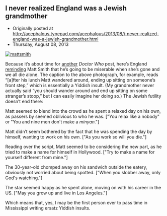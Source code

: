 ## I never realized England was a Jewish grandmother

 * Originally posted at http://acephalous.typepad.com/acephalous/2013/08/i-never-realized-england-was-a-jewish-grandmother.html
 * Thursday, August 08, 2013



[![mattsmith](http://www.lawyersgunsmoneyblog.com/wp-content/uploads/2013/08/mattsmith.jpg "mattsmith")](http://www.lawyersgunsmoneyblog.com/wp-content/uploads/2013/08/mattsmith.jpg)

Because it’s about time for [another](http://www.lawyersgunsmoneyblog.com/2013/08/the-new-doctor) _Doctor Who_ post, here’s England [reminding](http://www.dailymail.co.uk/tvshowbiz/article-2386315/Matt-Smith-spends-day-days-Peter-Capaldi-announced-new-Doctor-Who.html)
 Matt Smith that he’s going to be miserable when she’s gone and we all 
die alone. The caption to the above photograph, for example, reads 
“[a]fter his lunch Matt wandered around, ending up sitting on someone’s 
front step,” which is essentially a Yiddish insult. (My grandmother 
never actually said “you should wander around and end up sitting on some
 stranger’s stoop,” but I can easily imagine her doing so.) The Jewish 
futility doesn’t end there:

Matt seemed to blend into the crowd as he spent a relaxed
 day on his own, as passers by seemed oblivious to who he was. ["You 
relax like a nobody" or "You and nine men don't make a _minyan_."]

Matt didn’t seem bothered by the fact that he was spending the day by
 himself, wanting to work on his own. ["As you work so will you die."]

Reading over the script, Matt seemed to be considering the new part, 
as he tried to make a name for himself in Hollywood. ["Try to make a 
name for yourself different from mine."]

The 30-year-old chomped away on his sandwich outside the eatery, 
obviously not worried about being spotted. ["When you slobber away, only
 God's watching."]

The star seemed happy as he spent alone, moving on with his career in the US. ["May you grow up and live in Los Angeles."]

Which means that, yes, I may be the first person ever to pass time in Mississippi writing ersatz Yiddish insults.

		

